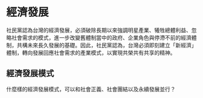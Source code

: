 # 經濟發展

社民黨認為台灣的經濟發展，必須破除長期以來強調明星產業、犧牲總體利益、忽略社會需求的模式，進一步改變舊體制當中的政府、企業角色與停滯不前的經濟體制，共構未來長久發展的基礎。因此，社民黨認為，台灣必須即刻建立「新經濟」體制，轉向發展回應社會需求的產業模式，以實現共榮共有共享的精神。

## 經濟發展模式

什麼樣的經濟發展模式，可以和社會正義、社會團結以及永續發展並行？
